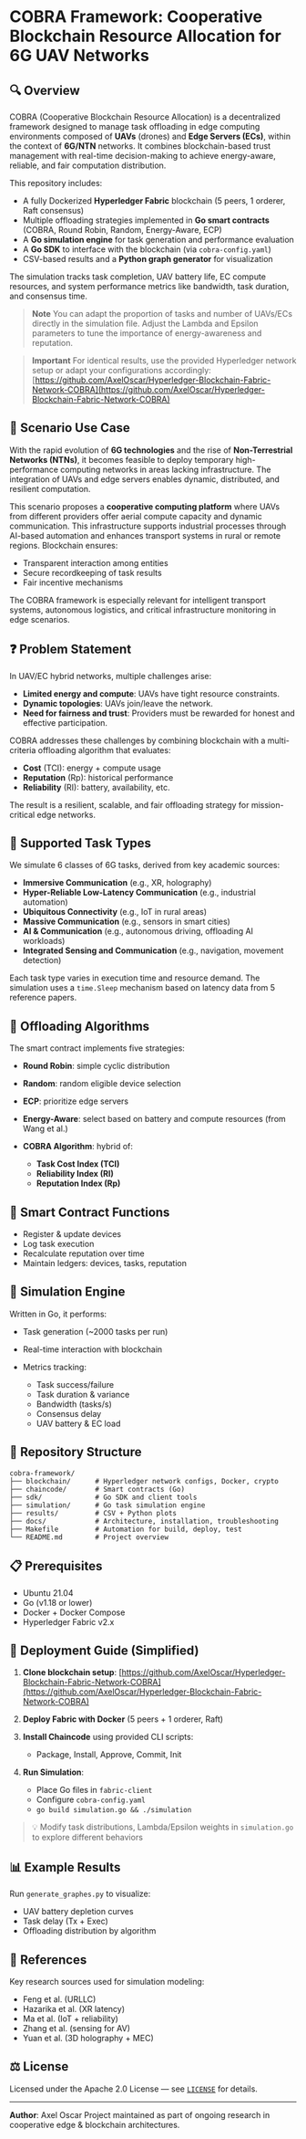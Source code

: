# COBRA Framework: Cooperative Blockchain Resource Allocation for 6G UAV Networks

## 🔍 Overview

COBRA (Cooperative Blockchain Resource Allocation) is a decentralized framework designed to manage task offloading in edge computing environments composed of **UAVs** (drones) and **Edge Servers (ECs)**, within the context of **6G/NTN** networks. It combines blockchain-based trust management with real-time decision-making to achieve energy-aware, reliable, and fair computation distribution.

This repository includes:

* A fully Dockerized **Hyperledger Fabric** blockchain (5 peers, 1 orderer, Raft consensus)
* Multiple offloading strategies implemented in **Go smart contracts** (COBRA, Round Robin, Random, Energy-Aware, ECP)
* A **Go simulation engine** for task generation and performance evaluation
* A **Go SDK** to interface with the blockchain (via `cobra-config.yaml`)
* CSV-based results and a **Python graph generator** for visualization

The simulation tracks task completion, UAV battery life, EC compute resources, and system performance metrics like bandwidth, task duration, and consensus time.

> **Note**
> You can adapt the proportion of tasks and number of UAVs/ECs directly in the simulation file. Adjust the Lambda and Epsilon parameters to tune the importance of energy-awareness and reputation.

> **Important**
> For identical results, use the provided Hyperledger network setup or adapt your configurations accordingly:
> [https://github.com/AxelOscar/Hyperledger-Blockchain-Fabric-Network-COBRA](https://github.com/AxelOscar/Hyperledger-Blockchain-Fabric-Network-COBRA)

## 🧠 Scenario Use Case

With the rapid evolution of **6G technologies** and the rise of **Non-Terrestrial Networks (NTNs)**, it becomes feasible to deploy temporary high-performance computing networks in areas lacking infrastructure. The integration of UAVs and edge servers enables dynamic, distributed, and resilient computation.

This scenario proposes a **cooperative computing platform** where UAVs from different providers offer aerial compute capacity and dynamic communication. This infrastructure supports industrial processes through AI-based automation and enhances transport systems in rural or remote regions. Blockchain ensures:

* Transparent interaction among entities
* Secure recordkeeping of task results
* Fair incentive mechanisms

The COBRA framework is especially relevant for intelligent transport systems, autonomous logistics, and critical infrastructure monitoring in edge scenarios.

## ❓ Problem Statement

In UAV/EC hybrid networks, multiple challenges arise:

* **Limited energy and compute**: UAVs have tight resource constraints.
* **Dynamic topologies**: UAVs join/leave the network.
* **Need for fairness and trust**: Providers must be rewarded for honest and effective participation.

COBRA addresses these challenges by combining blockchain with a multi-criteria offloading algorithm that evaluates:

* **Cost** (TCI): energy + compute usage
* **Reputation** (Rp): historical performance
* **Reliability** (RI): battery, availability, etc.

The result is a resilient, scalable, and fair offloading strategy for mission-critical edge networks.

## 🧠 Supported Task Types

We simulate 6 classes of 6G tasks, derived from key academic sources:

* **Immersive Communication** (e.g., XR, holography)
* **Hyper-Reliable Low-Latency Communication** (e.g., industrial automation)
* **Ubiquitous Connectivity** (e.g., IoT in rural areas)
* **Massive Communication** (e.g., sensors in smart cities)
* **AI & Communication** (e.g., autonomous driving, offloading AI workloads)
* **Integrated Sensing and Communication** (e.g., navigation, movement detection)

Each task type varies in execution time and resource demand. The simulation uses a `time.Sleep` mechanism based on latency data from 5 reference papers.

## 🎯 Offloading Algorithms

The smart contract implements five strategies:

* **Round Robin**: simple cyclic distribution
* **Random**: random eligible device selection
* **ECP**: prioritize edge servers
* **Energy-Aware**: select based on battery and compute resources (from Wang et al.)
* **COBRA Algorithm**: hybrid of:

  * **Task Cost Index (TCI)**
  * **Reliability Index (RI)**
  * **Reputation Index (Rp)**

## 🔧 Smart Contract Functions

* Register & update devices
* Log task execution
* Recalculate reputation over time
* Maintain ledgers: devices, tasks, reputation

## 🧬 Simulation Engine

Written in Go, it performs:

* Task generation (\~2000 tasks per run)
* Real-time interaction with blockchain
* Metrics tracking:

  * Task success/failure
  * Task duration & variance
  * Bandwidth (tasks/s)
  * Consensus delay
  * UAV battery & EC load

## 🧰 Repository Structure

```
cobra-framework/
├── blockchain/      # Hyperledger network configs, Docker, crypto
├── chaincode/       # Smart contracts (Go)
├── sdk/             # Go SDK and client tools
├── simulation/      # Go task simulation engine
├── results/         # CSV + Python plots
├── docs/            # Architecture, installation, troubleshooting
├── Makefile         # Automation for build, deploy, test
└── README.md        # Project overview
```

## 📋 Prerequisites

* Ubuntu 21.04
* Go (v1.18 or lower)
* Docker + Docker Compose
* Hyperledger Fabric v2.x

## 🚀 Deployment Guide (Simplified)

1. **Clone blockchain setup**:
   [https://github.com/AxelOscar/Hyperledger-Blockchain-Fabric-Network-COBRA](https://github.com/AxelOscar/Hyperledger-Blockchain-Fabric-Network-COBRA)
2. **Deploy Fabric with Docker** (5 peers + 1 orderer, Raft)
3. **Install Chaincode** using provided CLI scripts:

   * Package, Install, Approve, Commit, Init
4. **Run Simulation**:

   * Place Go files in `fabric-client`
   * Configure `cobra-config.yaml`
   * `go build simulation.go && ./simulation`

> 💡 Modify task distributions, Lambda/Epsilon weights in `simulation.go` to explore different behaviors

## 📊 Example Results

Run `generate_graphes.py` to visualize:

* UAV battery depletion curves
* Task delay (Tx + Exec)
* Offloading distribution by algorithm

## 📖 References

Key research sources used for simulation modeling:

* Feng et al. (URLLC)
* Hazarika et al. (XR latency)
* Ma et al. (IoT + reliability)
* Zhang et al. (sensing for AV)
* Yuan et al. (3D holography + MEC)

## ⚖️ License

Licensed under the Apache 2.0 License — see [`LICENSE`](./LICENSE) for details.

---

**Author**: Axel Oscar
Project maintained as part of ongoing research in cooperative edge & blockchain architectures.
